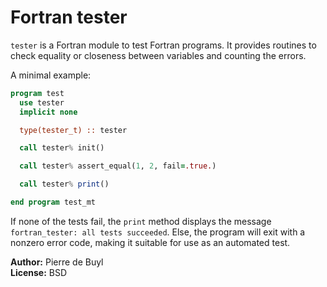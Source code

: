 # Fortran tester

`tester` is a Fortran module to test Fortran programs. It provides routines to
check equality or closeness between variables and counting the errors.

A minimal example:

```fortran
program test
  use tester
  implicit none

  type(tester_t) :: tester

  call tester% init()

  call tester% assert_equal(1, 2, fail=.true.)

  call tester% print()

end program test_mt
```

If none of the tests fail, the `print` method displays the message
`fortran_tester: all tests succeeded`.
Else, the program will exit with a nonzero error code, making it suitable for
use as an automated test.

**Author:** Pierre de Buyl  
**License:** BSD
